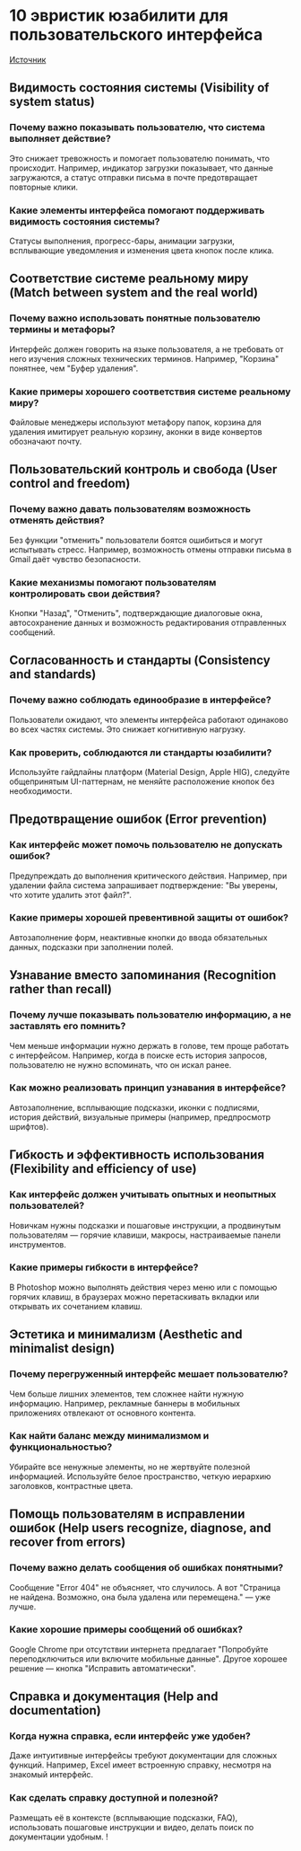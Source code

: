 # 10 эвристик юзабилити для пользовательского интерфейса

[Источник](https://www.nngroup.com/articles/ten-usability-heuristics/)

## Видимость состояния системы (Visibility of system status)

### Почему важно показывать пользователю, что система выполняет действие?

Это снижает тревожность и помогает пользователю понимать, что происходит. Например, индикатор загрузки показывает, что данные загружаются, а статус отправки письма в почте предотвращает повторные клики.

### Какие элементы интерфейса помогают поддерживать видимость состояния системы?

Статусы выполнения, прогресс-бары, анимации загрузки, всплывающие уведомления и изменения цвета кнопок после клика.

## Соответствие системе реальному миру (Match between system and the real world)

### Почему важно использовать понятные пользователю термины и метафоры?

Интерфейс должен говорить на языке пользователя, а не требовать от него изучения сложных технических терминов. Например, "Корзина" понятнее, чем "Буфер удаления".

### Какие примеры хорошего соответствия системе реальному миру?

Файловые менеджеры используют метафору папок, корзина для удаления имитирует реальную корзину, аконки в виде конвертов обозначают почту.

## Пользовательский контроль и свобода (User control and freedom)

### Почему важно давать пользователям возможность отменять действия?

Без функции "отменить" пользователи боятся ошибиться и могут испытывать стресс. Например, возможность отмены отправки письма в Gmail даёт чувство безопасности.

### Какие механизмы помогают пользователям контролировать свои действия?

Кнопки "Назад", "Отменить", подтверждающие диалоговые окна, автосохранение данных и возможность редактирования отправленных сообщений.

## Согласованность и стандарты (Consistency and standards)

### Почему важно соблюдать единообразие в интерфейсе?

Пользователи ожидают, что элементы интерфейса работают одинаково во всех частях системы. Это снижает когнитивную нагрузку.

### Как проверить, соблюдаются ли стандарты юзабилити?

Используйте гайдлайны платформ (Material Design, Apple HIG), следуйте общепринятым UI-паттернам, не меняйте расположение кнопок без необходимости.

## Предотвращение ошибок (Error prevention)

### Как интерфейс может помочь пользователю не допускать ошибок?

Предупреждать до выполнения критического действия. Например, при удалении файла система запрашивает подтверждение: "Вы уверены, что хотите удалить этот файл?".

### Какие примеры хорошей превентивной защиты от ошибок?

Автозаполнение форм, неактивные кнопки до ввода обязательных данных, подсказки при заполнении полей.

## Узнавание вместо запоминания (Recognition rather than recall)

### Почему лучше показывать пользователю информацию, а не заставлять его помнить?

Чем меньше информации нужно держать в голове, тем проще работать с интерфейсом. Например, когда в поиске есть история запросов, пользователю не нужно вспоминать, что он искал ранее.

### Как можно реализовать принцип узнавания в интерфейсе?

Автозаполнение, всплывающие подсказки, иконки с подписями, история действий, визуальные примеры (например, предпросмотр шрифтов).

## Гибкость и эффективность использования (Flexibility and efficiency of use)

### Как интерфейс должен учитывать опытных и неопытных пользователей?

Новичкам нужны подсказки и пошаговые инструкции, а продвинутым пользователям — горячие клавиши, макросы, настраиваемые панели инструментов.

### Какие примеры гибкости в интерфейсе?

В Photoshop можно выполнять действия через меню или с помощью горячих клавиш, в браузерах можно перетаскивать вкладки или открывать их сочетанием клавиш.

## Эстетика и минимализм (Aesthetic and minimalist design)

### Почему перегруженный интерфейс мешает пользователю?

Чем больше лишних элементов, тем сложнее найти нужную информацию. Например, рекламные баннеры в мобильных приложениях отвлекают от основного контента.

### Как найти баланс между минимализмом и функциональностью?

Убирайте все ненужные элементы, но не жертвуйте полезной информацией. Используйте белое пространство, четкую иерархию заголовков, контрастные цвета.

## Помощь пользователям в исправлении ошибок (Help users recognize, diagnose, and recover from errors)

### Почему важно делать сообщения об ошибках понятными?

Сообщение "Error 404" не объясняет, что случилось. А вот "Страница не найдена. Возможно, она была удалена или перемещена." — уже лучше.

### Какие хорошие примеры сообщений об ошибках?

Google Chrome при отсутствии интернета предлагает "Попробуйте переподключиться или включите мобильные данные". Другое хорошее решение — кнопка "Исправить автоматически".

## Справка и документация (Help and documentation)

### Когда нужна справка, если интерфейс уже удобен?

Даже интуитивные интерфейсы требуют документации для сложных функций. Например, Excel имеет встроенную справку, несмотря на знакомый интерфейс.

### Как сделать справку доступной и полезной?

Размещать её в контексте (всплывающие подсказки, FAQ), использовать пошаговые инструкции и видео, делать поиск по документации удобным.
!
